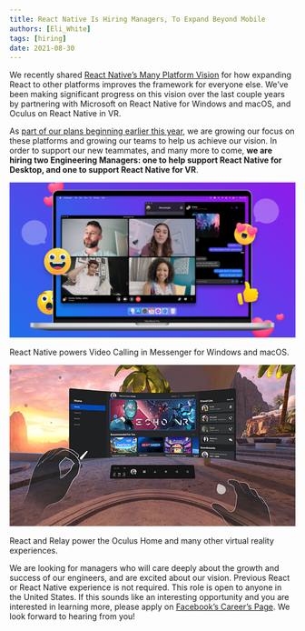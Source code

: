 ```yaml
---
title: React Native Is Hiring Managers, To Expand Beyond Mobile
authors: [Eli_White]
tags: [hiring]
date: 2021-08-30
---
```


We recently shared [React Native’s Many Platform Vision](https://reactnative.dev/blog/2021/08/26/many-platform-vision) for how expanding React to other platforms improves the framework for everyone else. We’ve been making significant progress on this vision over the last couple years by partnering with Microsoft on React Native for Windows and macOS, and Oculus on React Native in VR.

As [part of our plans beginning earlier this year](https://reactnative.dev/blog/2021/08/19/h2-2021), we are growing our focus on these platforms and growing our teams to help us achieve our vision. In order to support our new teammates, and many more to come, **we are hiring two Engineering Managers: one to help support React Native for Desktop, and one to support React Native for VR**.

<!--truncate-->

![Screenshot of the Messenger app on macOS](./2021-08-26-many-platform-vision/many-platform-vision-messenger-desktop.png)

<div class="text--center text--italic margin-bottom--lg">
React Native powers Video Calling in Messenger for Windows and macOS.
</div>

![Screenshot of Oculus Home in virtual reality](./2021-08-26-many-platform-vision/many-platform-vision-oculus-home.png)

<div class="text--center text--italic margin-bottom--lg">
React and Relay power the Oculus Home and many other virtual reality experiences.
</div>

We are looking for managers who will care deeply about the growth and success of our engineers, and are excited about our vision. Previous React or React Native experience is not required. This role is open to anyone in the United States. If this sounds like an interesting opportunity and you are interested in learning more, please apply on [Facebook’s Career’s Page](https://www.facebook.com/careers/v2/jobs/438516437547870). We look forward to hearing from you!

